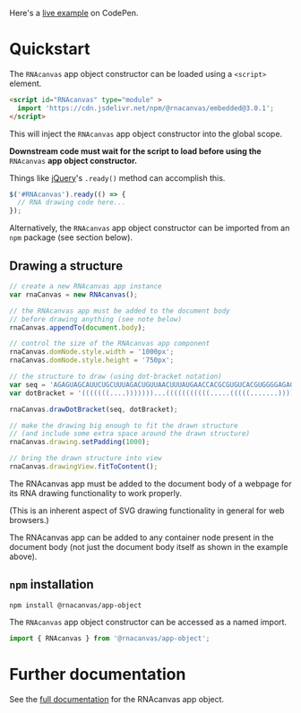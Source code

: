 Here's a [live example](https://codepen.io/pzjohnson/pen/xxoKvGp) on CodePen.

# Quickstart

The `RNAcanvas` app object constructor
can be loaded using a `<script>` element.

```html
<script id="RNAcanvas" type="module" >
  import 'https://cdn.jsdelivr.net/npm/@rnacanvas/embedded@3.0.1';
</script>
```

This will inject the `RNAcanvas` app object constructor into the global scope.

<b>Downstream code must wait for the script to load
before using the</b> `RNAcanvas` <b>app object constructor.</b>

Things like [jQuery](https://releases.jquery.com/)'s `.ready()` method can accomplish this.

```javascript
$('#RNAcanvas').ready(() => {
  // RNA drawing code here...
});
```

Alternatively, the `RNAcanvas` app object constructor
can be imported from an `npm` package (see section below).

## Drawing a structure

```javascript
// create a new RNAcanvas app instance
var rnaCanvas = new RNAcanvas();

// the RNAcanvas app must be added to the document body
// before drawing anything (see note below)
rnaCanvas.appendTo(document.body);

// control the size of the RNAcanvas app component
rnaCanvas.domNode.style.width = '1000px';
rnaCanvas.domNode.style.height = '750px';

// the structure to draw (using dot-bracket notation)
var seq = 'AGAGUAGCAUUCUGCUUUAGACUGUUAACUUUAUGAACCACGCGUGUCACGUGGGGAGAGUUAACAGCGCCC';
var dotBracket = '(((((((....)))))))...(((((((((((.....(((((.......)))))..))))))))))).....';

rnaCanvas.drawDotBracket(seq, dotBracket);

// make the drawing big enough to fit the drawn structure
// (and include some extra space around the drawn structure)
rnaCanvas.drawing.setPadding(1000);

// bring the drawn structure into view
rnaCanvas.drawingView.fitToContent();
```

The RNAcanvas app must be added to the document body of a webpage
for its RNA drawing functionality to work properly.

(This is an inherent aspect of SVG drawing functionality in general for web browsers.)

The RNAcanvas app can be added to any container node present in the document body
(not just the document body itself as shown in the example above).

## `npm` installation

```
npm install @rnacanvas/app-object
```

The `RNAcanvas` app object constructor can be accessed as a named import.

```javascript
import { RNAcanvas } from '@rnacanvas/app-object';
```

# Further documentation

See the [full documentation](https://pzhaojohnson.github.io/rnacanvas.app-object/) for the RNAcanvas app object.
